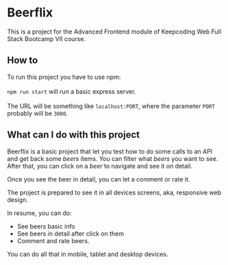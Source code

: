 # Beerflix

This is a project for the Advanced Frontend module of Keepcoding Web Full Stack Bootcamp VII course.

## How to

To run this project you have to use npm:<br><br> `npm run start` will run a basic express server. <br><br>The URL will be something like `localhost:PORT`, where the parameter `PORT` probably will be `3000`.

## What can I do with this project
Beerflix is a basic project that let you test how to do some calls to an API and get back some *beers* items. You can filter what *beers* you want to see. After that, you can click on a *beer* to navigate and see it on detail.

Once you see the beer in detail, you can let a comment or rate it.

The project is prepared to see it in all devices screens, aka, responsive web design.

In resume, you can do:

* See beers basic info
* See beers in detail after click on them
* Comment and rate beers.

You can do all that in mobile, tablet and desktop devices.
